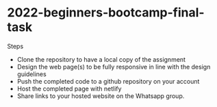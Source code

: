 # 2022-beginners-bootcamp-final-task

Steps
- Clone the repository to have a local copy of the assignment
- Design the web page(s) to be fully responsive in line with the design guidelines
- Push the completed code to a github repository on your account
- Host the completed page with netlify
- Share links to your hosted website on the Whatsapp group.
